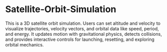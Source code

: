 # Satellite-Orbit-Simulation
This is a 3D satellite orbit simulation. Users can set altitude and velocity to visualize trajectories, velocity vectors, and orbital data like speed, period, and energy. It updates motion with gravitational physics, detects collisions, and provides interactive controls for launching, resetting, and exploring orbital mechanics.
